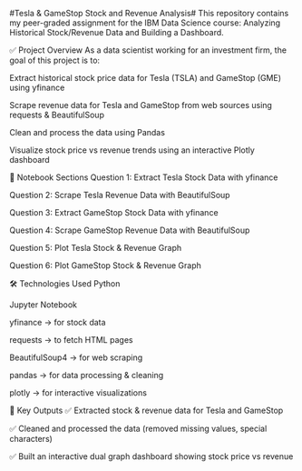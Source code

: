 #Tesla & GameStop Stock and Revenue Analysis#
This repository contains my peer-graded assignment for the IBM Data Science course:
Analyzing Historical Stock/Revenue Data and Building a Dashboard.

✅ Project Overview
As a data scientist working for an investment firm, the goal of this project is to:

Extract historical stock price data for Tesla (TSLA) and GameStop (GME) using yfinance

Scrape revenue data for Tesla and GameStop from web sources using requests & BeautifulSoup

Clean and process the data using Pandas

Visualize stock price vs revenue trends using an interactive Plotly dashboard

📂 Notebook Sections
Question 1: Extract Tesla Stock Data with yfinance

Question 2: Scrape Tesla Revenue Data with BeautifulSoup

Question 3: Extract GameStop Stock Data with yfinance

Question 4: Scrape GameStop Revenue Data with BeautifulSoup

Question 5: Plot Tesla Stock & Revenue Graph

Question 6: Plot GameStop Stock & Revenue Graph

🛠 Technologies Used
Python

Jupyter Notebook

yfinance → for stock data

requests → to fetch HTML pages

BeautifulSoup4 → for web scraping

pandas → for data processing & cleaning

plotly → for interactive visualizations

📸 Key Outputs
✅ Extracted stock & revenue data for Tesla and GameStop

✅ Cleaned and processed the data (removed missing values, special characters)

✅ Built an interactive dual graph dashboard showing stock price vs revenue
